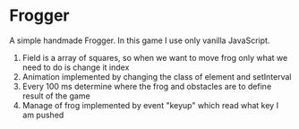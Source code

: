 # Frogger
A simple handmade Frogger. In this game I use only vanilla JavaScript. 
1. Field is a array of squares, so when we want to move frog only what we need to do is change it index
2. Animation implemented by changing the class of element and setInterval
3. Every 100 ms determine where the frog and obstacles are to define result of the game
4. Manage of frog implemented by event "keyup" which read what key I am pushed
